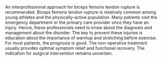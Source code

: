 An interprofessional approach for biceps femoris tendon rupture is recommended. Biceps femoris tendon rupture is relatively common among young athletes and the physically-active population. Many patients visit the emergency department or the primary care provider once they have an injury. Hence, these professionals need to know about the diagnosis and management about the disorder. The key to prevent these injuries is education about the importance of warmup and stretching before exercise. For most patients, the prognosis is good. The non-operative treatment usually provides optimal symptom relief and functional recovery. The indication for surgical intervention remains uncertain.
